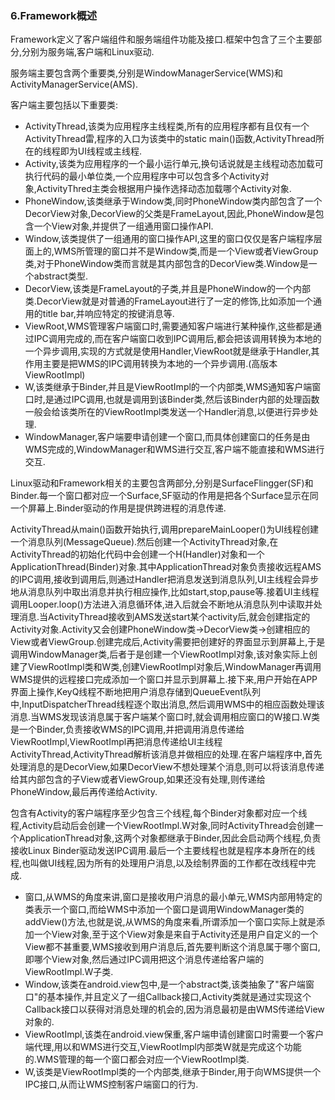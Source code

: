 ### 6.Framework概述

Framework定义了客户端组件和服务端组件功能及接口.框架中包含了三个主要部分,分别为服务端,客户端和Linux驱动.

服务端主要包含两个重要类,分别是WindowManagerService(WMS)和ActivityManagerService(AMS).

客户端主要包括以下重要类:

+ ActivityThread,该类为应用程序主线程类,所有的应用程序都有且仅有一个ActivityThread雷,程序的入口为该类中的static main()函数,ActivityThread所在的线程即为UI线程或主线程.
+ Activity,该类为应用程序的一个最小运行单元,换句话说就是主线程动态加载可执行代码的最小单位类,一个应用程序中可以包含多个Activity对象,ActivityThred主类会根据用户操作选择动态加载哪个Activity对象.
+ PhoneWindow,该类继承于Window类,同时PhoneWindow类内部包含了一个DecorView对象,DecorView的父类是FrameLayout,因此,PhoneWindow是包含一个View对象,并提供了一组通用窗口操作API.
+ Window,该类提供了一组通用的窗口操作API,这里的窗口仅仅是客户端程序层面上的,WMS所管理的窗口并不是Window类,而是一个View或者ViewGroup类,对于PhoneWindow类而言就是其内部包含的DecorView类.Window是一个abstract类型.
+ DecorView,该类是FrameLayout的子类,并且是PhoneWindow的一个内部类.DecorView就是对普通的FrameLayout进行了一定的修饰,比如添加一个通用的title bar,并响应特定的按键消息等.
+ ViewRoot,WMS管理客户端窗口时,需要通知客户端进行某种操作,这些都是通过IPC调用完成的,而在客户端窗口收到IPC调用后,都会把该调用转换为本地的一个异步调用,实现的方式就是使用Handler,ViewRoot就是继承于Handler,其作用主要是把WMS的IPC调用转换为本地的一个异步调用.(高版本ViewRootImpl)
+ W,该类继承于Binder,并且是ViewRootImpl的一个内部类,WMS通知客户端窗口时,是通过IPC调用,也就是调用到该Binder类,然后该Binder内部的处理函数一般会给该类所在的ViewRootImpl类发送一个Handler消息,以便进行异步处理.
+ WindowManager,客户端要申请创建一个窗口,而具体创建窗口的任务是由WMS完成的,WindowManager和WMS进行交互,客户端不能直接和WMS进行交互.


Linux驱动和Framework相关的主要包含两部分,分别是SurfaceFlingger(SF)和Binder.每一个窗口都对应一个Surface,SF驱动的作用是把各个Surface显示在同一个屏幕上.Binder驱动的作用是提供跨进程的消息传递.

ActivityThread从main()函数开始执行,调用prepareMainLooper()为UI线程创建一个消息队列(MessageQueue).然后创建一个ActivityThread对象,在ActivityThread的初始化代码中会创建一个H(Handler)对象和一个ApplicationThread(Binder)对象.其中ApplicationThread对象负责接收远程AMS的IPC调用,接收到调用后,则通过Handler把消息发送到消息队列,UI主线程会异步地从消息队列中取出消息并执行相应操作,比如start,stop,pause等.接着UI主线程调用Looper.loop()方法进入消息循环体,进入后就会不断地从消息队列中读取并处理消息.当ActivityThread接收到AMS发送start某个activity后,就会创建指定的Activity对象.Activity又会创建PhoneWindow类->DecorView类->创建相应的View或者ViewGroup.创建完成后,Activity需要把创建好的界面显示到屏幕上,于是调用WindowManager类,后者于是创建一个ViewRootImpl对象,该对象实际上创建了ViewRootImpl类和W类,创建ViewRootImpl对象后,WindowManager再调用WMS提供的远程接口完成添加一个窗口并显示到屏幕上.接下来,用户开始在APP界面上操作,KeyQ线程不断地把用户消息存储到QueueEvent队列中,InputDispatcherThread线程逐个取出消息,然后调用WMS中的相应函数处理该消息.当WMS发现该消息属于客户端某个窗口时,就会调用相应窗口的W接口.W类是一个Binder,负责接收WMS的IPC调用,并把调用消息传递给ViewRootImpl,ViewRootImpl再把消息传递给UI主线程ActivityThread,ActivityThread解析该消息并做相应的处理.在客户端程序中,首先处理消息的是DecorView,如果DecorView不想处理某个消息,则可以将该消息传递给其内部包含的子View或者ViewGroup,如果还没有处理,则传递给PhoneWindow,最后再传递给Activity.

包含有Activity的客户端程序至少包含三个线程,每个Binder对象都对应一个线程,Activity启动后会创建一个ViewRootImpl.W对象,同时ActivityThread会创建一个ApplicationThread对象,这两个对象都继承于Binder,因此会启动两个线程,负责接收Linux Binder驱动发送IPC调用.最后一个主要线程也就是程序本身所在的线程,也叫做UI线程,因为所有的处理用户消息,以及绘制界面的工作都在改线程中完成.

+ 窗口,从WMS的角度来讲,窗口是接收用户消息的最小单元,WMS内部用特定的类表示一个窗口,而给WMS中添加一个窗口是调用WindowManager类的addView()方法,也就是说,从WMS的角度来看,所谓添加一个窗口实际上就是添加一个View对象,至于这个View对象是来自于Activity还是用户自定义的一个View都不甚重要,WMS接收到用户消息后,首先要判断这个消息属于哪个窗口,即哪个View对象,然后通过IPC调用把这个消息传递给客户端的ViewRootImpl.W子类.
+ Window,该类在android.view包中,是一个abstract类,该类抽象了"客户端窗口"的基本操作,并且定义了一组Callback接口,Activity类就是通过实现这个Callback接口以获得对消息处理的机会的,因为消息最初是由WMS传递给View对象的.
+ ViewRootImpl,该类在android.view保重,客户端申请创建窗口时需要一个客户端代理,用以和WMS进行交互,ViewRootImpl内部类W就是完成这个功能的.WMS管理的每一个窗口都会对应一个ViewRootImpl类.
+ W,该类是ViewRootImpl类的一个内部类,继承于Binder,用于向WMS提供一个IPC接口,从而让WMS控制客户端窗口的行为.

